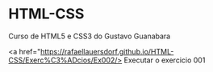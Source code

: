 # HTML-CSS
 Curso de HTML5 e CSS3 do Gustavo Guanabara

<a href="https://rafaellauersdorf.github.io/HTML-CSS/Exerc%C3%ADcios/Ex002/> Executar o exercicio 001</a>